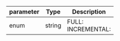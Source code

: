 | parameter | Type | Description |
| ----------- | ----------- |----------- |
| enum  |  string  | FULL: <br/>INCREMENTAL:   |